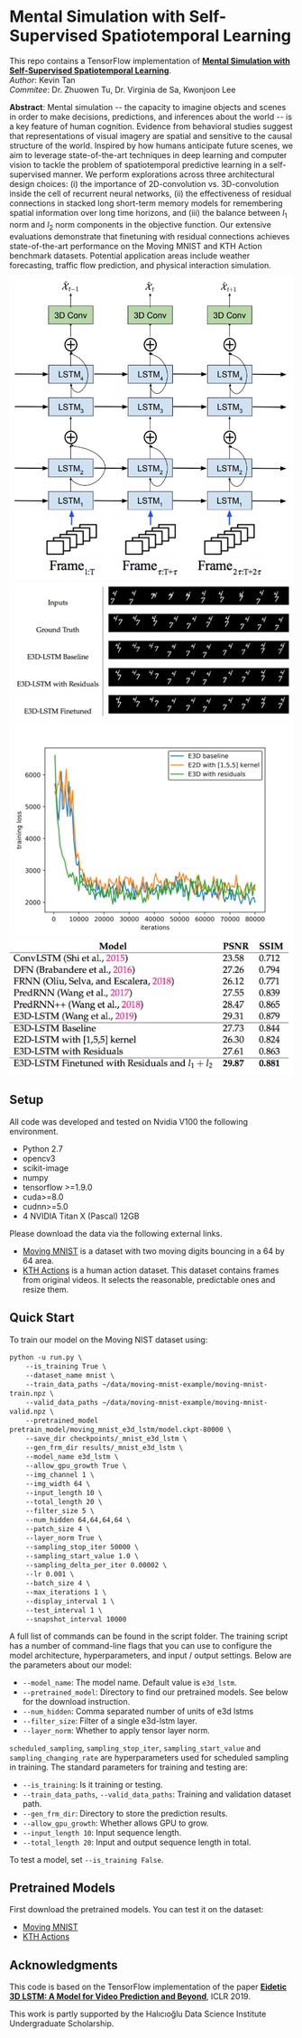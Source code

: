# Mental Simulation with Self-Supervised Spatiotemporal Learning

This repo contains a TensorFlow implementation of [**Mental Simulation with Self-Supervised Spatiotemporal Learning**](https://github.com/kevinstan/video_prediction/blob/master/paper/mental_sim.pdf). <br> *Author*: Kevin Tan <br> *Commitee*: Dr. Zhuowen Tu, Dr. Virginia de Sa, Kwonjoon Lee

**Abstract**: Mental simulation -- the capacity to imagine objects and scenes in order to make decisions, predictions, and inferences about the world -- is a key feature of human cognition. Evidence from behavioral studies suggest that representations of visual imagery are spatial and sensitive to the causal structure of the world. Inspired by how humans anticipate future scenes, we aim to leverage state-of-the-art techniques in deep learning and computer vision to tackle the problem of spatiotemporal predictive learning in a self-supervised manner. We perform explorations across three architectural design choices: (i) the importance of 2D-convolution vs. 3D-convolution inside the cell of recurrent neural networks, (ii) the effectiveness of residual connections in stacked long short-term memory models for remembering spatial information over long time horizons, and (iii) the balance between $l_1$ norm and $l_2$ norm components in the objective function. Our extensive evaluations demonstrate that finetuning with residual connections achieves state-of-the-art performance on the Moving MNIST and KTH Action benchmark datasets. Potential application areas include weather forecasting, traffic flow prediction, and physical interaction simulation. 

![](images/architecture_edit.png)
![](images/mm_visuals.png)
![](images/mm_1.png)
![](images/mm_results.png)

## Setup

All code was developed and tested on Nvidia V100 the following environment.

- Python 2.7
- opencv3
- scikit-image
- numpy
- tensorflow >=1.9.0
- cuda>=8.0
- cudnn>=5.0
- 4 NVIDIA Titan X (Pascal) 12GB 

Please download the data via the following external links.

* [Moving MNIST](https://www.dropbox.com/s/fpe24s1t94m87rn/moving-mnist-example.tar.gz?dl=0) is a dataset with two moving digits bouncing in a 64 by 64 area.
* [KTH Actions](https://www.dropbox.com/s/ppmob712dzgogly/kth_action.tar.gz?dl=0) is a human action dataset. This dataset contains frames from original videos. It selects the reasonable, predictable ones and resize them.


## Quick Start

To train our model on the Moving NIST dataset using:

```
python -u run.py \
    --is_training True \
    --dataset_name mnist \
    --train_data_paths ~/data/moving-mnist-example/moving-mnist-train.npz \
    --valid_data_paths ~/data/moving-mnist-example/moving-mnist-valid.npz \
    --pretrained_model pretrain_model/moving_mnist_e3d_lstm/model.ckpt-80000 \
    --save_dir checkpoints/_mnist_e3d_lstm \
    --gen_frm_dir results/_mnist_e3d_lstm \
    --model_name e3d_lstm \
    --allow_gpu_growth True \
    --img_channel 1 \
    --img_width 64 \
    --input_length 10 \
    --total_length 20 \
    --filter_size 5 \
    --num_hidden 64,64,64,64 \
    --patch_size 4 \
    --layer_norm True \
    --sampling_stop_iter 50000 \
    --sampling_start_value 1.0 \
    --sampling_delta_per_iter 0.00002 \
    --lr 0.001 \
    --batch_size 4 \
    --max_iterations 1 \
    --display_interval 1 \
    --test_interval 1 \
    --snapshot_interval 10000
```

A full list of commands can be found in the script folder.
The training script has a number of command-line flags that you can use to configure the model architecture, hyperparameters, and input / output settings.
Below are the parameters about our model:

- `--model_name`: The model name. Default value is `e3d_lstm`.
- `--pretrained_model`: Directory to find our pretrained models. See below for the download instruction.
- `--num_hidden`: Comma separated number of units of e3d lstms
- `--filter_size`: Filter of a single e3d-lstm layer.
- `--layer_norm`: Whether to apply tensor layer norm.

`scheduled_sampling`, `sampling_stop_iter`, `sampling_start_value` and `sampling_changing_rate` are hyperparameters used for scheduled sampling in training. The standard parameters for training and testing are:

- `--is_training`: Is it training or testing.
- `--train_data_paths`, `--valid_data_paths`: Training and validation dataset path.
- `--gen_frm_dir`: Directory to store the prediction results.
- `--allow_gpu_growth`: Whether allows GPU to grow.
- `--input_length 10`: Input sequence length.
- `--total_length 20`: Input and output sequence length in total.

To test a model, set `--is_training False`.

## Pretrained Models

First download the pretrained models. You can test it on the dataset:

* [Moving MNIST](https://storage.googleapis.com/e3d_lstm/pretrained_models/kth_e3d_lstm_pretrain.zip)
* [KTH Actions](https://storage.googleapis.com/e3d_lstm/pretrained_models/moving_mnist_e3d_lstm_pretrain.zip)

## Acknowledgments
This code is based on the TensorFlow implementation of the paper [**Eidetic 3D LSTM: A Model for Video Prediction and Beyond**](https://openreview.net/forum?id=B1lKS2AqtX), ICLR 2019. 

This work is partly supported by the Halıcıoğlu Data Science Institute Undergraduate Scholarship.

